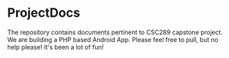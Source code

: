 # ProjectDocs
The repository contains documents pertinent to CSC289 capstone project.
We are building a PHP based Android App. Please feel free to pull, but no help please! It's been a lot of fun!
